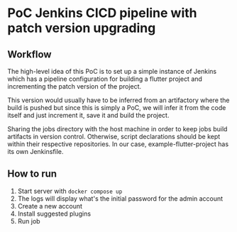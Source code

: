# PoC Jenkins CICD pipeline with patch version upgrading

## Workflow

The high-level idea of this PoC is to set up a simple instance of Jenkins which has a pipeline configuration for building a flutter project and
incrementing the patch version of the project.

This version would usually have to be inferred from an artifactory where the build is pushed but since this is simply a PoC, we will infer it from the code
itself and just increment it, save it and build the project.

Sharing the jobs directory with the host machine in order to keep jobs build artifacts in version control. Otherwise, script declarations should be kept within their
respective repositories. In our case, example-flutter-project has its own Jenkinsfile.

## How to run

1. Start server with `docker compose up`
1. The logs will display what's the initial password for the admin account
1. Create a new account
1. Install suggested plugins
1. Run job
